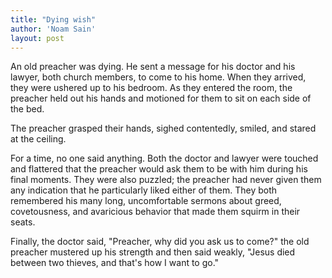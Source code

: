 ```yaml
---
title: "Dying wish"
author: 'Noam Sain'
layout: post
---
```


An old preacher was dying. He sent a message for his doctor and his lawyer, both church members, to come to his home. When they arrived, they were ushered up to his bedroom. As they entered the room, the preacher held out his hands and motioned for them to sit on each side of the bed.

The preacher grasped their hands, sighed contentedly, smiled, and stared at the ceiling.

For a time, no one said anything. Both the doctor and lawyer were touched and flattered that the preacher would ask them to be with him during his final moments. They were also puzzled; the preacher had never given them any indication that he particularly liked either of them. They both remembered his many long, uncomfortable sermons about greed, covetousness, and avaricious behavior that made them squirm in their seats.

Finally, the doctor said, "Preacher, why did you ask us to come?" the old preacher mustered up his strength and then said weakly, "Jesus died between two thieves, and that's how I want to go."